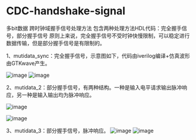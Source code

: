 # CDC-handshake-signal
多bit数据 跨时钟域握手信号处理方法
包含两种处理方法HDL代码：完全握手信号，部分握手信号
原则上来说，完全握手信号不受时钟快慢限制，可以稳定进行数据传输，但是部分握手信号是有限制的。

1、mutidata_sync：完全握手信号，示意图如下，代码由iverilog编译+仿真波形由GTKwave产生。

![image](https://user-images.githubusercontent.com/72872077/193496567-263ce0ec-cd8e-4297-b80d-e8b27692bcde.png)   ![image](https://user-images.githubusercontent.com/72872077/193497076-f0a7018e-113b-4025-8032-8683db9de1d9.png)


2、mutidata_2：部分握手信号，有两种结构。一种是输入电平请求输出脉冲响应，另一种是输入输出均为脉冲响应。


![image](https://user-images.githubusercontent.com/72872077/193595429-722044ae-78fa-4ad7-b081-5cae7d62b380.png) 

![image](https://user-images.githubusercontent.com/72872077/193595617-39125ba1-2f9d-4682-a7b1-8b5629f8e2a3.png)

3、mutidata_3：部分握手信号，脉冲响应。
![image](https://user-images.githubusercontent.com/72872077/194084639-f82e607d-d023-4de5-86a1-54ebc52351c1.png)
![image](https://user-images.githubusercontent.com/72872077/194084861-1e84e895-c941-4a8a-8773-45c59f164c31.png)

